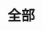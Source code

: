 # 全部
<!-- --- -->

<ResourceTip/>

<ResourceItem/>


<style scoped>
.content:not(.custom) {
    max-width: 100%;
}
</style>
